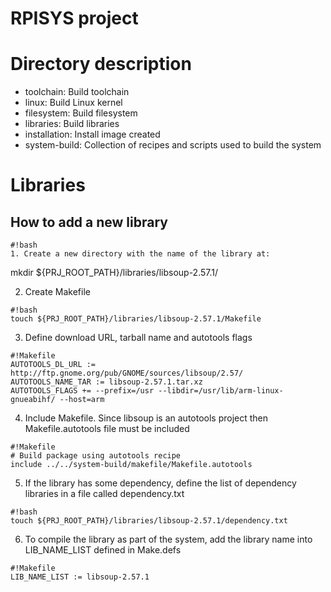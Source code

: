 # RPISYS project

# Directory description 

* toolchain: Build toolchain
* linux: Build Linux kernel
* filesystem: Build filesystem
* libraries: Build libraries
* installation: Install image created
* system-build: Collection of recipes and scripts used to build the system

# Libraries #

## How to add a new library ## 

```
#!bash
1. Create a new directory with the name of the library at:
```

mkdir ${PRJ_ROOT_PATH}/libraries/libsoup-2.57.1/

2. Create Makefile 

```
#!bash
touch ${PRJ_ROOT_PATH}/libraries/libsoup-2.57.1/Makefile
```

3. Define download URL, tarball name and autotools flags

```
#!Makefile
AUTOTOOLS_DL_URL := http://ftp.gnome.org/pub/GNOME/sources/libsoup/2.57/
AUTOTOOLS_NAME_TAR := libsoup-2.57.1.tar.xz
AUTOTOOLS_FLAGS += --prefix=/usr --libdir=/usr/lib/arm-linux-gnueabihf/ --host=arm
```

4. Include Makefile. Since libsoup is an autotools project then Makefile.autotools file must be included

```
#!Makefile
# Build package using autotools recipe
include ../../system-build/makefile/Makefile.autotools
```

5. If the library has some dependency, define the list of dependency libraries in a file called dependency.txt

```
#!bash
touch ${PRJ_ROOT_PATH}/libraries/libsoup-2.57.1/dependency.txt
```

6. To compile the library as part of the system, add the library name into LIB_NAME_LIST defined in Make.defs

```
#!Makefile
LIB_NAME_LIST := libsoup-2.57.1
```